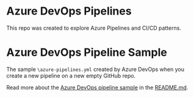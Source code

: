 # Azure DevOps Pipelines

This repo was created to explore Azure Pipelines and CI/CD patterns.

# Azure DevOps Pipeline Sample 

The sample `\azure-pipelines.yml` created by Azure DevOps when you create a new pipeline on a new empty GitHub repo. 

Read more about the [Azure DevOps pipeline sample](sample/README.md) in the [README.md](sample/README.md).
